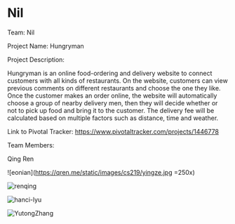 # Nil

Team: Nil

Project Name: Hungryman

Project Description:

Hungryman is an online food-ordering and delivery website to connect customers with all kinds of restaurants. On the website, customers can view previous comments on different restaurants and choose the one they like. Once the customer makes an order online, the website will automatically choose a group of nearby delivery men, then they will decide whether or not to pick up food and bring it to the customer. The delivery fee will be calculated based on multiple factors such as distance, time and weather.

Link to Pivotal Tracker:    https://www.pivotaltracker.com/projects/1446778

Team Members: 

Qing Ren

![eonian](https://qren.me/static/images/cs219/yingze.jpg =250x)

![renqing](https://qren.me/static/images/qing.jpg)

![hanci-lyu](https://qren.me/static/images/cs219/hanci.jpeg)

![YutongZhang](https://qren.me/static/images/cs219/yutong.jpeg)

